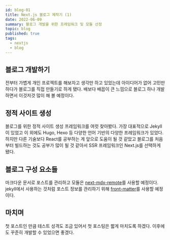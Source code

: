 ```yaml
---
id: blog-01
title: Next.js 블로그 제작기 (1)
date: 2022-06-09
summary: 블로그 개발을 위한 프레임워크 및 모듈 선정
topic: blog
published: true
tags:
  - nextjs
  - blog
---
```

## 블로그 개발하기
전부터 가볍게 개인 프로젝트를 해보자고 생각만 하고 있었는데 아이디어가 없어 고민만 하다가 블로그를 직접 만들기로 하게 됐다. 배보다 배꼽이 큰 느낌으로 블로그 하나 개발하면서 이것저것 많이 해 볼 예정이다.

## 정적 사이트 생성
블로그를 위한 정적 사이트 생성 프레임워크를 여럿 찾아봤다. 가장 대표적으로 Jekyll이 있었고 이 외에도 Hugo, Hexo 등 다양한 언어 기반의 다양한 프레임워크가 있었다. 하지만 다른 기술보다 React를 공부하는 게 앞으로 도움이 될 것 같았고 블로그를 처음부터 빌드하는 것도 공부가 많이 될 것 같아서 SSR 프레임워크인 Next.js를 선택하게 됐다.

## 블로그 구성 요소들
마크다운 문서로 포스트를 관리하고 모듈은 [next-mdx-remote](https://www.npmjs.com/package/next-mdx-remote)를 사용할 예정이다. jekyll에서 사용하는 것처럼 포스트 정보를 관리하기 위해 [front-matter](https://www.npmjs.com/package/front-matter)를 사용할 예정이다.

## 마치며
첫 포스트인 만큼 테스트 성격도 조금 있어서 첫 포스팅은 짧게 마치도록 하겠다. 이후에도 꾸준히 개발할 수 있었으면 좋겠다.
